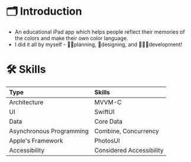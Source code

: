# 🗂️ Introduction
- An educational iPad app which helps people reflect their memories of the colors and make their own color language.
- I did it all by myself - ✍🏻planning, 🎨designing, and 👩🏻‍💻development!

# 🛠️ Skills
|Type|Skills|
|:--|:------|
|Architecture|MVVM-C|
|UI|SwiftUI|
|Data|Core Data|
|Asynchronous Programming|Combine, Concurrency|
|Apple's Framework|PhotosUI|
|Accessibility|Considered Accessibility|

